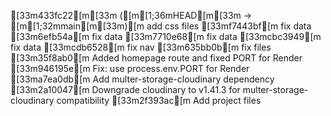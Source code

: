 [33m433fc22[m[33m ([m[1;36mHEAD[m[33m -> [m[1;32mmain[m[33m)[m add css files
[33mf7443bf[m fix data
[33m6efb54a[m fix data
[33m7710e68[m fix data
[33mcbc3949[m fix data
[33mcdb6528[m fix nav
[33m635bb0b[m fix files
[33m35f8ab0[m Added homepage route and fixed PORT for Render
[33m946195e[m Fix: use process.env.PORT for Render
[33ma7ea0db[m Add multer-storage-cloudinary dependency
[33m2a10047[m Downgrade cloudinary to v1.41.3 for multer-storage-cloudinary compatibility
[33m2f393ac[m Add project files
